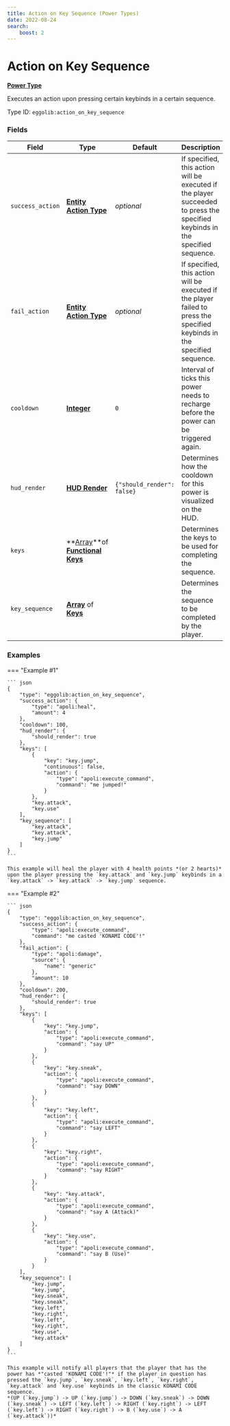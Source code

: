 ```yaml
---
title: Action on Key Sequence (Power Types)
date: 2022-08-24
search:
    boost: 2
---
```


#   Action on Key Sequence

**[Power Type]**

Executes an action upon pressing certain keybinds in a certain sequence.

Type ID: `eggolib:action_on_key_sequence`


### Fields

Field | Type | Default | Description
------|------|---------|------------
`success_action` | **[Entity Action Type]** | *optional* | If specified, this action will be executed if the player succeeded to press the specified keybinds in the specified sequence.
`fail_action` | **[Entity Action Type]** | *optional* | If specified, this action will be executed if the player failed to press the specified keybinds in the specified sequence.
`cooldown` | **[Integer]** | `0` | Interval of ticks this power needs to recharge before the power can be triggered again.
`hud_render` | **[HUD Render]** | `{"should_render": false}` | Determines how the cooldown for this power is visualized on the HUD.
`keys` | **[Array]**of **[Functional Keys]** | | Determines the keys to be used for completing the sequence.
`key_sequence` | **[Array]** of **[Keys]** | | Determines the sequence to be completed by the player.


### Examples

=== "Example #1"

    ``` json
    {
        "type": "eggolib:action_on_key_sequence",
        "success_action": {
            "type": "apoli:heal",
            "amount": 4
        },
        "cooldown": 100,
        "hud_render": {
            "should_render": true
        },
        "keys": [
            {
                "key": "key.jump",
                "continuous": false,
                "action": {
                    "type": "apoli:execute_command",
                    "command": "me jumped!"
                }
            },
            "key.attack",
            "key.use"
        ],
        "key_sequence": [
            "key.attack",
            "key.attack",
            "key.jump"
        ]
    }
    ```

    This example will heal the player with 4 health points *(or 2 hearts)* upon the player pressing the `key.attack` and `key.jump` keybinds in a `key.attack` -> `key.attack` -> `key.jump` sequence.


=== "Example #2"

    ``` json
    {
        "type": "eggolib:action_on_key_sequence",
        "success_action": {
            "type": "apoli:execute_command",
            "command": "me casted 'KONAMI CODE'!"
        },
        "fail_action": {
            "type": "apoli:damage",
            "source": {
                "name": "generic"
            },
            "amount": 10
        },
        "cooldown": 200,
        "hud_render": {
            "should_render": true
        },
        "keys": [
            {
                "key": "key.jump",
                "action": {
                    "type": "apoli:execute_command",
                    "command": "say UP"
                }
            },
            {
                "key": "key.sneak",
                "action": {
                    "type": "apoli:execute_command",
                    "command": "say DOWN"
                }
            },
            {
                "key": "key.left",
                "action": {
                    "type": "apoli:execute_command",
                    "command": "say LEFT"
                }
            },
            {
                "key": "key.right",
                "action": {
                    "type": "apoli:execute_command",
                    "command": "say RIGHT"
                }
            },
            {
                "key": "key.attack",
                "action": {
                    "type": "apoli:execute_command",
                    "command": "say A (Attack)"
                }
            },
            {
                "key": "key.use",
                "action": {
                    "type": "apoli:execute_command",
                    "command": "say B (Use)"
                }
            }
        ],
        "key_sequence": [
            "key.jump",
            "key.jump",
            "key.sneak",
            "key.sneak",
            "key.left",
            "key.right",
            "key.left",
            "key.right",
            "key.use",
            "key.attack"
        ]
    }
    ```

    This example will notify all players that the player that has the power has *"casted 'KONAMI CODE'!"* if the player in question has pressed the `key.jump`, `key.sneak`, `key.left`, `key.right`, `key.attack` and `key.use` keybinds in the classic KONAMI CODE sequence.
    *(UP (`key.jump`) -> UP (`key.jump`) -> DOWN (`key.sneak`) -> DOWN (`key.sneak`) -> LEFT (`key.left`) -> RIGHT (`key.right`) -> LEFT (`key.left`) -> RIGHT (`key.right`) -> B (`key.use`) -> A (`key.attack`))*



[Power Type]: ../power_types.md
[Entity Action Type]: ../entity_action_types.md
[Integer]: https://origins.readthedocs.io/en/latest/types/data_types/integer
[HUD Render]: https://origins.readthedocs.io/en/latest/types/data_types/hud_render
[Array]: https://origins.readthedocs.io/en/latest/types/data_types/array
[Functional Keys]: ../data_types/functional_key.md
[Keys]: ../data_types/key.md
